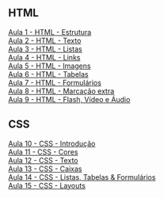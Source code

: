 <h2>HTML</h2>
<a href="https://docs.google.com/presentation/d/1k_vTV9idxEI7mZklN_ISLbit4TmdGIg6jTpLD671Erc/edit?usp=sharing">Aula 1 - HTML - Estrutura</a><br />
<a href="https://docs.google.com/presentation/d/1G18jPWWbV8wi7xJKXdan37psOjb--rhFNupMQx4romU/edit?usp=sharing">Aula 2 - HTML - Texto</a><br />
<a href="https://docs.google.com/presentation/d/13W-zdlvLhtqXKjBjBZahOETv1DJGm516SviLuuD9YnI/edit?usp=sharing">Aula 3 - HTML - Listas</a><br />
<a href="https://docs.google.com/presentation/d/15ahUgewxwGWFB2pHfrYzW1fvZ_Z3FoqQ5q-fGMbtSOM/edit?usp=sharing">Aula 4 - HTML - Links</a><br />
<a href="https://docs.google.com/presentation/d/1L1eeNMigLjZyHr_9v95BAxsrXVqLwRXgdaPIU2Ne-1Y/edit?usp=sharing">Aula 5 - HTML - Imagens</a><br />
<a href="https://docs.google.com/presentation/d/1Wt3fhhOhGK2S6S8mwQt8p9uz7tfK6_d4wjf0DSHO7Qs/edit?usp=sharing">Aula 6 - HTML - Tabelas</a><br />
<a href="https://docs.google.com/presentation/d/1vC6JXQQZByTHhJyhq9ILk_mG8Eo4DIXMJWkh5vybA80/edit?usp=sharing">Aula 7 - HTML - Formulários</a><br />
<a href="https://docs.google.com/presentation/d/1XJX9vkSXCdOcGUe2I5C_dgiOt3jgwZUiLbI47tQGcGc/edit?usp=sharing">Aula 8 - HTML - Marcação extra</a><br />
<a href="https://docs.google.com/presentation/d/1JMJkvi877Rf9MwEohGT03k-yl0hJ1i4qojEAHCSsLLM/edit?usp=sharing">Aula 9 - HTML - Flash, Vídeo e Áudio</a><br />
<h2>CSS</h2>
<a href="https://docs.google.com/presentation/d/1S39Nb9gtVvgw0yMn95d_Fm2jyI-WXEUFW2vdY_i6PEs/edit?usp=sharing">Aula 10 - CSS - Introdução</a><br />
<a href="https://docs.google.com/presentation/d/16lYstU2-6sU051Nx850dgvNAUX3ZGgsTU-fAJ9EVjhY/edit?usp=sharing">Aula 11 - CSS - Cores</a><br />
<a href="https://docs.google.com/presentation/d/1ZCyWmc9vNzOB-hO4Sny5KEnCKXf8ArYSm4TFgairelo/edit?usp=sharing">Aula 12 - CSS - Texto</a><br />
<a href="https://docs.google.com/presentation/d/1_QPtl9GwpVfb4R9E5r5HB7DgObbvkPxrMXmVQjIuxHg/edit?usp=sharing">Aula 13 - CSS - Caixas</a><br />
<a href="https://docs.google.com/presentation/d/1vE6IWY_LVrFBCWxyGeg1O7YoLUxIYFKADSMS6SINxlk/edit?usp=sharing">Aula 14 - CSS - Listas, Tabelas & Formulários</a><br />
<a href="https://docs.google.com/presentation/d/1VzAzOIc03Qu6d6zaifGJIuO_HPkvp7IkWTgHym744qQ/edit?usp=sharing">Aula 15 - CSS - Layouts</a><br />
